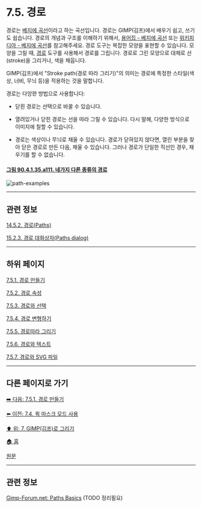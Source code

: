 # 7.5. 경로
경로는 [베지에 곡선](./19-glossaryx-bezier-curves.md)이라고 하는 곡선입니다. 경로는 GIMP(김프)에서 배우기 쉽고, 쓰기도 쉽습니다. 경로의 개념과 구조를 이해하기 위해서, [용어집 - 베지에 곡선](./19-glossaryx-bezier-curves.md) 또는 [위키피디아 - 베지에 곡선](https://ko.wikipedia.org/wiki/%EB%B2%A0%EC%A7%80%EC%97%90_%EA%B3%A1%EC%84%A0)를 참고해주세요. 경로 도구는 복잡한 모양을 표현할 수 있습니다. 모양을 그릴 때, [경로](./14-05-02-00-paths.md) 도구를 사용해서 경로를 그립니다. 경로로 그린 모양으로 대체로 선(stroke)을 그리거나, 색을 채웁니다.

GIMP(김프)에서 "Stroke path(경로 따라 그리기)"의 의미는 경로에 특정한 스타일(색상, 너비, 무늬 등)을 적용하는 것을 말합니다.

경로는 다앙햔 방법으로 사용합니다:

- 닫흰 경로는 선택으로 바꿀 수 있습니다.

- 열려있거나 닫힌 경로는 선을 따라 그릴 수 있습니다. 다시 말해, 다양한 방식으로 이미지에 칠할 수 있습니다.

- 경로는 색상이나 무늬로 채울 수 있습니다. 경로가 닫혀있지 않다면, 열린 부분을 찾아 닫은 경로로 만든 다음, 채울 수 있습니다. 그러나 경로가 단일한 직선인 경우, 채우기를 할 수 없습니다.

<a id="90-04-01-35-a111"></a>

#### [그림 90.4.1.35.a111. 네가지 다른 종류의 경로](./90-04-01-35-paths.md#90-04-01-35-a111)
![path-examples](https://github.com/wonder13662/gimp/assets/15767104/ede51131-8fdf-403f-a64c-62e98272841a)

***

## 관련 정보

[14.5.2. 경로(Paths)](./14-05-02-00-paths.md)

[15.2.3. 경로 대화상자(Paths dialog)](./15-02-03-00-paths-dialog.md)

***

## 하위 페이지

[7.5.1. 경로 만들기](./07-05-01-path-creation.md)

[7.5.2. 경로 속성](./07-05-02-path-properties.md)

[7.5.3. 경로와 선택](./07-05-03-paths-and-selections.md)

[7.5.4. 경로 변형하기](./07-05-04-transforming-paths.md)

[7.5.5. 경로따라 그리기](./07-05-05-stroking-a-path.md)

[7.5.6. 경로와 텍스트](./07-05-06-paths-and-text.md)

[7.5.7. 경로와 SVG 파일](./07-05-07-paths-and-svg-files.md)

***

## 다른 페이지로 가기
[➡️ 다음: 7.5.1. 경로 만들기](./07-05-01-path-creation.md)

[⬅️ 이전: 7.4. 퀵 마스크 모드 사용](./07-04-using-quickmask-mode.md)

[⬆️ 위: 7. GIMP(김프)로 그리기](./07-00-painting-with-gimp.md)

[🏠 홈](./00-home.md)

[원문](https://docs.gimp.org/2.10/ko/gimp-using-paths.html)

***

## 관련 정보
[Gimp-Forum.net: Paths Basics](https://www.gimp-forum.net/Thread-Paths-Basics)
(TODO 정리필요)